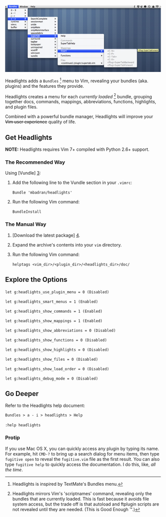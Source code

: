 ![Headlights in Action][2]

Headlights adds a `Bundles` [^1] menu to Vim, revealing your bundles (aka.
plugins) and the features they provide.

Headlights creates a menu for each _currently loaded_ [^2] bundle, grouping
together docs, commands, mappings, abbreviations, functions, highlights, and
plugin files.

Combined with a powerful bundle manager, Headlights will improve your ~~Vim
user experience~~ quality of life.

## Get Headlights

__NOTE:__ Headlights requires Vim 7+ compiled with Python 2.6+ support.

### The Recommended Way

Using [Vundle] [3]:

1. Add the following line to the Vundle section in your `.vimrc`:

    `Bundle 'mbadran/headlights'`

2. Run the following Vim command:

    `BundleInstall`

### The Manual Way

1. [Download the latest package] [4].

2. Expand the archive's contents into your `vim` directory.

3. Run the following Vim command:

    `helptags <vim_dir>/<plugin_dir>/<headlights_dir>/doc/`

## Explore the Options

`let g:headlights_use_plugin_menu = 0 (Disabled)`

`let g:headlights_smart_menus = 1 (Enabled)`

`let g:headlights_show_commands = 1 (Enabled)`

`let g:headlights_show_mappings = 1 (Enabled)`

`let g:headlights_show_abbreviations = 0 (Disabled)`

`let g:headlights_show_functions = 0 (Disabled)`

`let g:headlights_show_highlights = 0 (Disabled)`

`let g:headlights_show_files = 0 (Disabled)`

`let g:headlights_show_load_order = 0 (Disabled)`

`let g:headlights_debug_mode = 0 (Disabled)`

## Go Deeper

Refer to the Headlights help document:

    Bundles > a - i > headlights > Help

    :help headlights

### Protip

If you use Mac OS X, you can quickly access any plugin by typing its name. For
example, hit `CMD-?` to bring up a search dialog for menu items, then type
`fugitive open` to reveal the `fugitive.vim` file as the first result. You can
also type `fugitive help` to quickly access the documentation. I do this, like,
_all the time_.

[^1]: Headlights is inspired by TextMate's Bundles menu.

[^2]: Headlights mirrors Vim's 'scriptnames' command, revealing only the
      bundles that are currently loaded. This is fast because it avoids file
      system access, but the trade off is that autoload and ftplugin scripts
      are not revealed until they are needed. (This is Good Enough ™.)

[1]: http://www.vim.org/

[2]: https://github.com/mbadran/headlights/raw/master/headlights_ss.png

[3]: https://github.com/gmarik/vundle

[4]: https://github.com/mbadran/headlights/downloads
